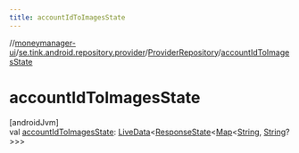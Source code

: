```yaml
---
title: accountIdToImagesState
---
```

//[moneymanager-ui](../../../index.html)/[se.tink.android.repository.provider](../index.html)/[ProviderRepository](index.html)/[accountIdToImagesState](account-id-to-images-state.html)



# accountIdToImagesState



[androidJvm]\
val [accountIdToImagesState](account-id-to-images-state.html): [LiveData](https://developer.android.com/reference/kotlin/androidx/lifecycle/LiveData.html)&lt;[ResponseState](../../com.tink.service.network/-response-state/index.html)&lt;[Map](https://kotlinlang.org/api/latest/jvm/stdlib/kotlin.collections/-map/index.html)&lt;[String](https://kotlinlang.org/api/latest/jvm/stdlib/kotlin/-string/index.html), [String](https://kotlinlang.org/api/latest/jvm/stdlib/kotlin/-string/index.html)?&gt;&gt;&gt;




